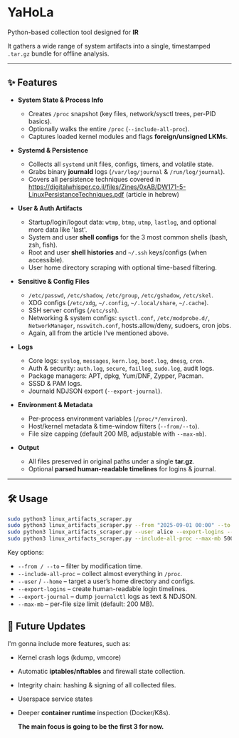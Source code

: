# YaHoLa

Python-based collection tool designed for **IR**

It gathers a wide range of system artifacts into a single, timestamped `.tar.gz` bundle for offline analysis.

---

## ✨ Features

* **System State & Process Info**

  * Creates `/proc` snapshot (key files, network/sysctl trees, per-PID basics).
  * Optionally walks the entire `/proc` (`--include-all-proc`).
  * Captures loaded kernel modules and flags **foreign/unsigned LKMs**.

* **Systemd & Persistence**

  * Collects all `systemd` unit files, configs, timers, and volatile state.
  * Grabs binary **journald** logs (`/var/log/journal` & `/run/log/journal`).
  * Covers all persistence techniques covered in https://digitalwhisper.co.il/files/Zines/0xAB/DW171-5-LinuxPersistanceTechniques.pdf (article in hebrew)

* **User & Auth Artifacts**

  * Startup/login/logout data: `wtmp`, `btmp`, `utmp`, `lastlog`, and optional more data like 'last'.
  * System and user **shell configs** for the 3 most common shells (bash, zsh, fish).
  * Root and user **shell histories** and `~/.ssh` keys/configs (when accessible).
  * User home directory scraping with optional time-based filtering.

* **Sensitive & Config Files**

  * `/etc/passwd`, `/etc/shadow`, `/etc/group`, `/etc/gshadow`, `/etc/skel`.
  * XDG configs (`/etc/xdg`, `~/.config`, `~/.local/share`, `~/.cache`).
  * SSH server configs (`/etc/ssh`).
  * Networking & system configs: `sysctl.conf`, `/etc/modprobe.d/`, `NetworkManager`, `nsswitch.conf`, hosts.allow/deny, sudoers, cron jobs.
  * Again, all from the article I've mentioned above.

* **Logs**

  * Core logs: `syslog`, `messages`, `kern.log`, `boot.log`, `dmesg`, `cron`.
  * Auth & security: `auth.log`, `secure`, `faillog`, `sudo.log`, audit logs.
  * Package managers: APT, dpkg, Yum/DNF, Zypper, Pacman.
  * SSSD & PAM logs.
  * Journald NDJSON export (`--export-journal`).

* **Environment & Metadata**

  * Per-process environment variables (`/proc/*/environ`).
  * Host/kernel metadata & time-window filters (`--from/--to`).
  * File size capping (default 200 MB, adjustable with `--max-mb`).

* **Output**

  * All files preserved in original paths under a single **tar.gz**.
  * Optional **parsed human-readable timelines** for logins & journal.

---

## 🛠️ Usage

```bash
sudo python3 linux_artifacts_scraper.py
sudo python3 linux_artifacts_scraper.py --from "2025-09-01 00:00" --to "2025-10-03 23:59"
sudo python3 linux_artifacts_scraper.py --user alice --export-logins --export-journal
sudo python3 linux_artifacts_scraper.py --include-all-proc --max-mb 500
```

Key options:

* `--from / --to` – filter by modification time.
* `--include-all-proc` – collect almost everything in `/proc`.
* `--user` / `--home` – target a user’s home directory and configs.
* `--export-logins` – create human-readable login timelines.
* `--export-journal` – dump `journalctl` logs as text & NDJSON.
* `--max-mb` – per-file size limit (default: 200 MB).


## 🚀 Future Updates

I'm gonna include more features, such as:

* Kernel crash logs (kdump, vmcore) 
* Automatic **iptables/nftables** and firewall state collection.
* Integrity chain: hashing & signing of all collected files.
* Userspace service states
* Deeper **container runtime** inspection (Docker/K8s).

  **The main focus is going to be the first 3 for now.**

